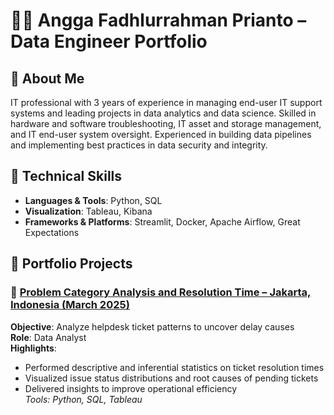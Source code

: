 # 👨‍💻 Angga Fadhlurrahman Prianto – Data Engineer Portfolio

## 📌 About Me
IT professional with 3 years of experience in managing end-user IT support systems and leading projects in data analytics and data science. Skilled in hardware and software troubleshooting, IT asset and storage management, and IT end-user system oversight. Experienced in building data pipelines and implementing best practices in data security and integrity.

## 🧠 Technical Skills
- **Languages & Tools**: Python, SQL
- **Visualization**: Tableau, Kibana
- **Frameworks & Platforms**: Streamlit, Docker, Apache Airflow, Great Expectations

## 📂 Portfolio Projects
### 🔹 [Problem Category Analysis and Resolution Time – Jakarta, Indonesia (March 2025)](https://github.com/angga7353/Analisis_Tiketing_IT_HELPDESK)
**Objective**: Analyze helpdesk ticket patterns to uncover delay causes  
**Role**: Data Analyst  
**Highlights**:
- Performed descriptive and inferential statistics on ticket resolution times
- Visualized issue status distributions and root causes of pending tickets
- Delivered insights to improve operational efficiency  
_Tools: Python, SQL, Tableau_
